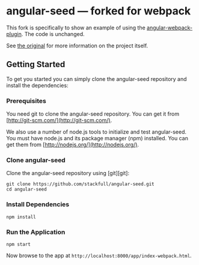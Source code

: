 # angular-seed — forked for webpack

This fork is specifically to show an example of using the [angular-webpack-plugin](https://github.com/stackfull/angular-webpack-plugin). The code is unchanged.

See [the original](https://github.com/angular/angular-seed) for more information on the project itself.

## Getting Started

To get you started you can simply clone the angular-seed repository and install the dependencies:

### Prerequisites

You need git to clone the angular-seed repository. You can get it from
[http://git-scm.com/](http://git-scm.com/).

We also use a number of node.js tools to initialize and test angular-seed. You must have node.js and
its package manager (npm) installed.  You can get them from [http://nodejs.org/](http://nodejs.org/).

### Clone angular-seed

Clone the angular-seed repository using [git][git]:

```
git clone https://github.com/stackfull/angular-seed.git
cd angular-seed
```

### Install Dependencies

```
npm install
```

### Run the Application

```
npm start
```

Now browse to the app at `http://localhost:8000/app/index-webpack.html`.

